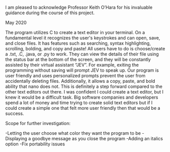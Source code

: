 I am pleased to acknowledge Professor Keith O’Hara for his invaluable guidance during the course of this project. 

May 2020

The program utilizes C to create a text editor in your terminal. On a fundamental level it recognizes the user's keystrokes and can open, save, and close files. It has features such as searching, syntax highlighting, scrolling, bolding, and copy and paste!
 All users have to do is choose/create a .txt, .C, .java, or .py to work. They can view the details of their file using the status bar at the bottom of the screen, and they will be constantly assisted by their virtual assistant “JEV”.  For example, exiting the programming without saving will prompt JEV to speak up. 
  Our program is  user friendly and uses personalized prompts prevent the user from accidentally deleting files. Additionally, it allows a copy, paste, and bold ability that nano does not. This is definitely a step forward compared to the other text editors out there. 
I was confident I could create a text editor, but I knew it would be a difficult task. Big software companies and developers spend a lot of money and time trying to create solid text editors but if I could create a simple one that felt more user friendly then that would be a success. 

Scope for further investigation:

-Letting the user choose what color they want the program to be
-Displaying a goodbye message as you close the program
-Adding an italics option
-Fix portability issues
 
